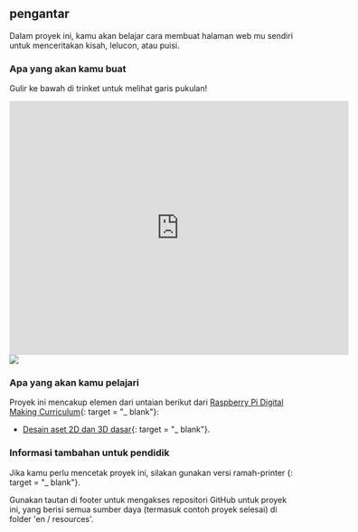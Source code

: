 ## pengantar

Dalam proyek ini, kamu akan belajar cara membuat halaman web mu sendiri untuk menceritakan kisah, lelucon, atau puisi.

### Apa yang akan kamu buat

Gulir ke bawah di trinket untuk melihat garis pukulan!

<div class="trinket">
  <iframe src="https://trinket.io/embed/html/c8afdef912?outputOnly=true&start=result" width="600" height="450" frameborder="0" marginwidth="0" marginheight="0" allowfullscreen>
  </iframe>
  <img src="images/story-final.png">
</div>

### Apa yang akan kamu pelajari

Proyek ini mencakup elemen dari untaian berikut dari [Raspberry Pi Digital Making Curriculum](http://rpf.io/curriculum){: target = "_ blank"}:

+ [Desain aset 2D dan 3D dasar](https://www.raspberrypi.org/curriculum/design/creator){: target = "_ blank"}.

### Informasi tambahan untuk pendidik

Jika kamu perlu mencetak proyek ini, silakan gunakan versi ramah-printer [](https://projects.raspberrypi.org/en/projects/tell-a-story/print){: target = "_ blank"}.

Gunakan tautan di footer untuk mengakses repositori GitHub untuk proyek ini, yang berisi semua sumber daya (termasuk contoh proyek selesai) di folder 'en / resources'.